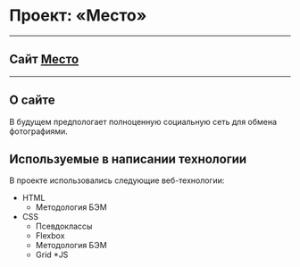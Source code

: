 # Проект: «Место»
___


## Cайт [Место](https://reverseserj.github.io/mesto/) 
___
## О сайте

В будущем предпологает полноценную социальную сеть для обмена фотографиями. 

## Используемые в написании технологии
В проекте использовались следующие веб-технологии:
  * HTML
    * Методология БЭМ
  * CSS
    * Псевдоклассы
    * Flexbox
    * Методология БЭМ
    * Grid
  *JS

